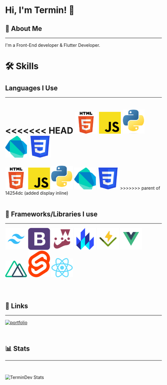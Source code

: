 # Hi, I'm Termin! 👋

## 🚀 About Me

---

I'm a Front-End developer & Flutter Developer.

# 🛠 Skills

## Languages I Use

---

<<<<<<< HEAD
<img src="./images/html.png" width="70" />
<img src="./images/js.png" width="70" />
<img src="./images/python.png" width="70" />
<img src="./images/Dart-logo.png" width="70" />
<img src="./images/css.png" width="70" />
=======
<img src="./images/html.png" width="70" display="inline"/>
<img src="./images/js.png" width="70" display="inline"/>
<img src="./images/python.png" width="70" display="inline"/>
<img src="./images/Dart-logo.png" width="70" display="inline"/>
<img src="./images/css.png" width="70" display="inline"/>
>>>>>>> parent of 14254dc (added display inline)

<br/>
<br/>

## 📙 Frameworks/Libraries I use

---

[<img src="./images/tailwind.png" width="70" />](https://tailwindcss.com/docs/)
[<img src="./images/bootstrap.png" width="70" />](https://getbootstrap.com/docs/5.2/)
[<img src="./images/jest-logo.png" width="70" />](https://jestjs.io/docs/getting-started)
[<img src="./images/lit.png" width="70" />](https://lit.dev/docs/)
[<img src="./images/vitest.png" width="70" />](https://vitest.dev/guide/)
[<img src="./images/vue.png" width="70" />](https://vuejs.org/guide/)
[<img src="./images/nuxt.png" width="70" />](https://nuxtjs.org/docs/)
[<img src="./images/svelte.png" width="70" />](https://svelte.dev/docs)
[<img src="./images/react.png" width="70" />](https://reactjs.org/docs/getting-started.html)

<br/>
<br/>

## 🔗 Links

---

[![portfolio](https://img.shields.io/badge/my_portfolio-000?style=for-the-badge&logo=ko-fi&logoColor=white)](https://termin.cypherbot.me/)

<br/>

## 📊 Stats

---

<br/>

![TerminDev Stats](https://github-readme-stats.vercel.app/api?username=termindev&show_icons=true&theme=gruvbox)
